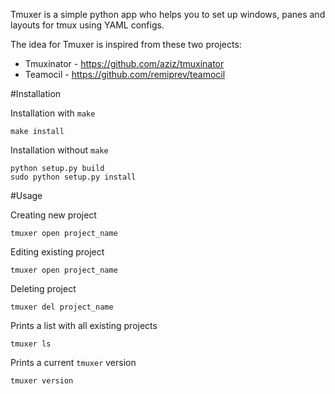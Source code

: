Tmuxer is a simple python app who helps you to set up windows, panes and layouts for tmux using YAML configs.

The idea for Tmuxer is inspired from these two projects:

* Tmuxinator - https://github.com/aziz/tmuxinator
* Teamocil - https://github.com/remiprev/teamocil

#Installation

Installation with `make`

    make install

Installation without `make`

    python setup.py build
    sudo python setup.py install 

#Usage

Creating new project

    tmuxer open project_name

Editing existing project

    tmuxer open project_name

Deleting project

    tmuxer del project_name

Prints a list with all existing projects

    tmuxer ls

Prints a current `tmuxer` version

    tmuxer version

